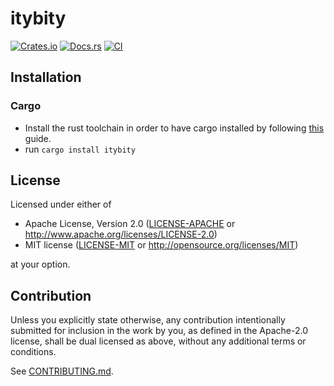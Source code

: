 # itybity

[![Crates.io](https://img.shields.io/crates/v/itybity.svg)](https://crates.io/crates/itybity)
[![Docs.rs](https://docs.rs/itybity/badge.svg)](https://docs.rs/itybity)
[![CI](https://github.com/sinui0/itybity/workflows/CI/badge.svg)](https://github.com/sinui0/itybity/actions)

## Installation

### Cargo

* Install the rust toolchain in order to have cargo installed by following
  [this](https://www.rust-lang.org/tools/install) guide.
* run `cargo install itybity`

## License

Licensed under either of

 * Apache License, Version 2.0
   ([LICENSE-APACHE](LICENSE-APACHE) or http://www.apache.org/licenses/LICENSE-2.0)
 * MIT license
   ([LICENSE-MIT](LICENSE-MIT) or http://opensource.org/licenses/MIT)

at your option.

## Contribution

Unless you explicitly state otherwise, any contribution intentionally submitted
for inclusion in the work by you, as defined in the Apache-2.0 license, shall be
dual licensed as above, without any additional terms or conditions.

See [CONTRIBUTING.md](CONTRIBUTING.md).
